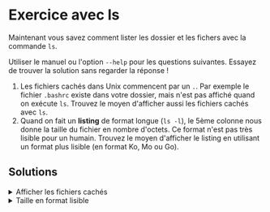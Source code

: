 # Exercice avec ls

Maintenant vous savez comment lister les dossier et les fichers avec la commande `ls`.

Utiliser le manuel ou l'option `--help` pour les questions suivantes. Essayez de trouver la solution sans regarder la réponse !

1. Les fichiers cachés dans Unix commencent par un `.`. Par exemple le fichier `.bashrc` existe dans votre dossier, mais n'est pas affiché quand on exécute `ls`. Trouvez le moyen d'afficher aussi les fichiers cachés avec `ls`.
2. Quand on fait un **listing** de format longue (`ls -l`), le 5ème colonne nous donne la taille du fichier en nombre d'octets. Ce format n'est pas très lisible pour un humain. Trouvez le moyen d'afficher le listing en utilisant un format plus lisible (en format Ko, Mo ou Go).

## Solutions

<details>

<summary>Afficher les fichiers cachés</summary>

Inclure les fichiers cachés :

```bash
ls -a
```

Inclure les fichiers cachés, dans le format longue :

```bash
ls -la
```

Notez qu'on peut combiner les paramètre après le tiret, par exemple `-la`

</details>

<details>

<summary>Taille en format lisible</summary>

```bash
ls -lh
```

</details>
